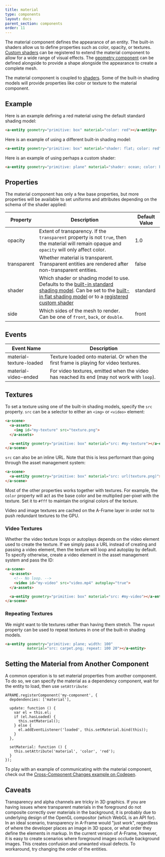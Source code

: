 ```yaml
---
title: material
type: components
layout: docs
parent_section: components
order: 11
---
```


The material component defines the appearance of an entity. The built-in shaders allow us to define properties such as color, opacity, or textures. [Custom shaders][shaders] can be registered to extend the material component to allow for a wide range of visual effects. The [geometry component][geometry] can be defined alongside to provide a shape alongside the appearance to create a complete mesh.

The material component is coupled to [shaders][shaders]. Some of the built-in shading models will provide properties like color or texture to the material component.

## Example

Here is an example defining a red material using the default standard shading model:

```html
<a-entity geometry="primitive: box" material="color: red"></a-entity>
```

Here is an example of using a different built-in shading model:

```html
<a-entity geometry="primitive: box" material="shader: flat; color: red"></a-entity>
```

Here is an example of using perhaps a custom shader:

```html
<a-entity geometry="primitive: plane" material="shader: ocean; color: blue; wave-height: 10"></a-entity>
```

## Properties

The material component has only a few base properties, but more properties will be available to set uniforms and attributes depending on the schema of the shader applied:

| Property    | Description                                                                                                                                     | Default Value |
|-------------|-------------------------------------------------------------------------------------------------------------------------------------------------|---------------|
| opacity     | Extent of transparency. If the `transparent` property is not `true`, then the material will remain opaque and `opacity` will only affect color. | 1.0           |
| transparent | Whether material is transparent. Transparent entities are rendered after non-transparent entities.                                              | false         |
| shader      | Which shader or shading model to use. Defaults to the [built-in standard shading model][standard]. Can be set to the [built-in flat shading model][flat] or to a [registered custom shader][customshader] | standard      |
| side        | Which sides of the mesh to render. Can be one of `front`, `back`, or `double`.                                                                  | front         |

## Events

| Event Name              | Description                                                                                |
|-------------------------|--------------------------------------------------------------------------------------------|
| material-texture-loaded | Texture loaded onto material. Or when the first frame is playing for video textures.       |
| material-video-ended    | For video textures, emitted when the video has reached its end (may not work with `loop`). |

## Textures

To set a texture using one of the built-in shading models, specify the `src` property. `src` can be a selector to either an `<img>` or `<video>` element:

```html
<a-scene>
  <a-assets>
    <img id="my-texture" src="texture.png">
  </a-assets>

  <a-entity geometry="primitive: box" material="src: #my-texture"></a-entity>
</a-scene>
```

`src` can also be an inline URL. Note that this is less performant than going through the asset management system:

```html
<a-scene>
  <a-entity geometry="primitive: box" material="src: url(texture.png)"></a-entity>
</a-scene>
```

Most of the other properties works together with textures. For example, the `color` property will act as the base color and be multiplied per-pixel with the texture. Set it to `#fff` to maintain the original colors of the texture.

Video and image textures are cached on the A-Frame layer in order not to push redundant textures to the GPU.

### Video Textures

Whether the video texture loops or autoplays depends on the video element used to create the texture. If we simply pass a URL instead of creating and passing a video element, then the texture will loop and autoplay by default. To specify otherwise, create a video element in the asset management system and pass the ID:

```html
<a-scene>
  <a-assets>
    <!-- No loop. -->
    <video id="my-video" src="video.mp4" autoplay="true">
  </a-assets>

  <a-entity geometry="primitive: box" material="src: #my-video"></a-entity>
</a-scene>
```

### Repeating Textures

We might want to tile textures rather than having them stretch. The `repeat` property can be used to repeat textures in one of the built-in shading models.

```html
<a-entity geometry="primitive: plane; width: 100"
          material="src: carpet.png; repeat: 100 20"></a-entity>
```

## Setting the Material from Another Component

A common operation is to set material properties from another component. To do so, we can specify the material as a dependency component, wait for the entity to load, then use `setAttribute`:

```
AFRAME.registerComponent('my-component', {
  depdendencies: ['material'],

  update: function () {
    var el = this.el;
    if (el.hasLoaded) {
      this.setMaterial();
    } else {
      el.addEventListener('loaded', this.setMaterial.bind(this));
    }
  },

  setMaterial: function () {
    this.setAttribute('material', 'color', 'red');
  }
});
```

To play with an example of communicating with the material component, check out the [Cross-Component Changes example on Codepen][cross-component-changes].

## Caveats

Transparency and alpha channels are tricky in 3D graphics. If you are having issues where transparent materials in the foreground do not composite correctly over materials in the background, it is probably due to underlying design of the OpenGL compositor (which WebGL is an API for). In an ideal scenario, transparency in A-Frame would "just work", regardless of where the developer places an image in 3D space, or what order they define the elements in markup. In the current version of A-Frame, however, it is easy to create scenarios where foreground images occlude background images. This creates confusion and unwanted visual defects. To workaround, try changing the order of the entities.

[corsimage]: https://developer.mozilla.org/docs/Web/HTML/CORS_enabled_image
[cross-component-changes]: http://codepen.io/team/mozvr/pen/NxEpJe
[customshader]: ../core/shaders.md#registering_a_custom_shader
[flat]: ../core/shaders.md#flat_shading_model
[geometry]: ./geometry.md
[shaders]: ../core/shaders.md
[standard]: ../core/shaders.md#standard_shading_model
